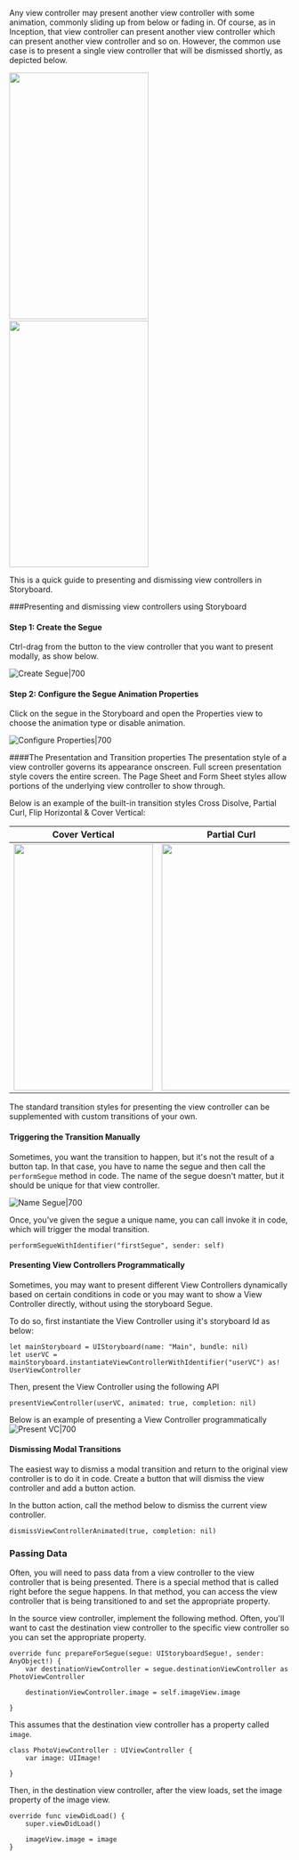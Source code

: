 Any view controller may present another view controller with some animation, commonly sliding up from below or fading in. Of course, as in Inception, that view controller can present another view controller which can present another view controller and so on. However, the common use case is to present a single view controller that will be dismissed shortly, as depicted below.

<img src="http://i.imgur.com/4wESHoK.gif" width="250" height="443" />&nbsp;&nbsp;<img src="http://i.imgur.com/KpX7FcB.gif" width="250" height="443" />

This is a quick guide to presenting and dismissing view controllers in Storyboard.

###Presenting and dismissing view controllers using Storyboard

#### Step 1: Create the Segue

Ctrl-drag from the button to the view controller that you want to present modally, as show below.

![Create Segue|700](http://i.imgur.com/HjGJq93.gif)

#### Step 2: Configure the Segue Animation Properties

Click on the segue in the Storyboard and open the Properties view to choose the animation type or disable animation.

![Configure Properties|700](http://i.imgur.com/HXCQTz5.gif)

####The Presentation and Transition properties
The presentation style of a view controller governs its appearance onscreen. Full screen presentation style covers the entire screen. The Page Sheet and Form Sheet styles allow portions of the underlying view controller to show through.

Below is an example of the built-in transition styles Cross Disolve, Partial Curl, Flip Horizontal & Cover Vertical:

| Cover Vertical  |  Partial Curl | Flip Horizontal  |  Cross Dissolve |  
|---|---|---|---|
| <img src="http://i.imgur.com/WPRmx5y.gif" width="250" height="443" />  |  <img src="http://i.imgur.com/DuU50x7.gif" width="250" height="443" /> | <img src="http://i.imgur.com/omFPemo.gif" width="250" height="443" />  |  <img src="http://i.imgur.com/k7iBM8D.gif" width="250" height="443" /> |

The standard transition styles for presenting the view controller can be supplemented with custom transitions of your own.

#### Triggering the Transition Manually

Sometimes, you want the transition to happen, but it's not the result of a button tap. In that case, you have to name the segue and then call the `performSegue` method in code. The name of the segue doesn't matter, but it should be unique for that view controller.

![Name Segue|700](http://i.imgur.com/m1SnyFw.gif)

Once, you've given the segue a unique name, you can call invoke it in code, which will trigger the modal transition.

```
performSegueWithIdentifier("firstSegue", sender: self)

```

#### Presenting View Controllers Programmatically

Sometimes, you may want to present different View Controllers dynamically based on certain conditions in code or you may want to show a View Controller directly, without using the storyboard Segue.

To do so, first instantiate the View Controller using it's storyboard Id as below:

```
let mainStoryboard = UIStoryboard(name: "Main", bundle: nil)
let userVC = mainStoryboard.instantiateViewControllerWithIdentifier("userVC") as! UserViewController

```

Then, present the View Controller using the following API

```
presentViewController(userVC, animated: true, completion: nil)

```
Below is an example of presenting a View Controller programmatically
![Present VC|700](http://i.imgur.com/5Bl9ze2.gif)


#### Dismissing Modal Transitions

The easiest way to dismiss a modal transition and return to the original view controller is to do it in code. Create a button that will dismiss the view controller and add a button action.

In the button action, call the method below to dismiss the current view controller.

```
dismissViewControllerAnimated(true, completion: nil)

```


### Passing Data

Often, you will need to pass data from a view controller to the view controller that is being presented. There is a special method that is called right before the segue happens. In that method, you can access the view controller that is being transitioned to and set the appropriate property.

In the source view controller, implement the following method. Often, you'll want to cast the destination view controller to the specific view controller so you can set the appropriate property.

```
override func prepareForSegue(segue: UIStoryboardSegue!, sender: AnyObject!) {
	var destinationViewController = segue.destinationViewController as PhotoViewController

	destinationViewController.image = self.imageView.image

}

```

This assumes that the destination view controller has a property called `image`.

```
class PhotoViewController : UIViewController {
	var image: UIImage!

}

```

Then, in the destination view controller, after the view loads, set the image property of the image view.

```
override func viewDidLoad() {
	super.viewDidLoad()

	imageView.image = image
}

```
